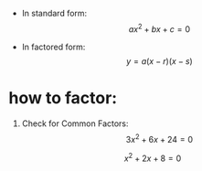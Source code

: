 
* In standard form:
$$ax^2 + bx + c = 0$$

* In factored form:
$$y = a(x − r)(x − s)$$

# how to factor:


1. Check for Common Factors:
$$3x^2 + 6x + 24 = 0$$

$$x^2 + 2x + 8 = 0$$
